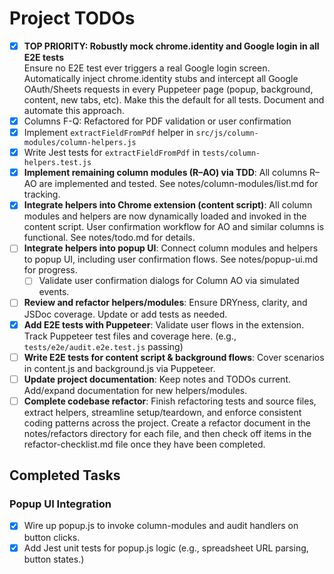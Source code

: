 # Project TODOs

- [x] **TOP PRIORITY: Robustly mock chrome.identity and Google login in all E2E tests**  
    Ensure no E2E test ever triggers a real Google login screen. Automatically inject chrome.identity stubs and intercept all Google OAuth/Sheets requests in every Puppeteer page (popup, background, content, new tabs, etc). Make this the default for all tests. Document and automate this approach.
- [x] Columns F-Q: Refactored for PDF validation or user confirmation
- [x] Implement `extractFieldFromPdf` helper in `src/js/column-modules/column-helpers.js`
- [x] Write Jest tests for `extractFieldFromPdf` in `tests/column-helpers.test.js`
- [x] **Implement remaining column modules (R–AO) via TDD**: All columns R–AO are implemented and tested. See notes/column-modules/list.md for tracking.
- [x] **Integrate helpers into Chrome extension (content script)**: All column modules and helpers are now dynamically loaded and invoked in the content script. User confirmation workflow for AO and similar columns is functional. See notes/todo.md for details.
- [ ] **Integrate helpers into popup UI**: Connect column modules and helpers to popup UI, including user confirmation flows. See notes/popup-ui.md for progress.
  - [ ] Validate user confirmation dialogs for Column AO via simulated events.
- [ ] **Review and refactor helpers/modules**: Ensure DRYness, clarity, and JSDoc coverage. Update or add tests as needed.
- [x] **Add E2E tests with Puppeteer**: Validate user flows in the extension. Track Puppeteer test files and coverage here. (e.g., `tests/e2e/audit.e2e.test.js` passing)
- [ ] **Write E2E tests for content script & background flows**: Cover scenarios in content.js and background.js via Puppeteer.
- [ ] **Update project documentation**: Keep notes and TODOs current. Add/expand documentation for new helpers/modules.
- [ ] **Complete codebase refactor**: Finish refactoring tests and source files, extract helpers, streamline setup/teardown, and enforce consistent coding patterns across the project. Create a refactor document in the notes/refactors directory for each file, and then check off items in the refactor-checklist.md file once they have been completed.

## Completed Tasks
### Popup UI Integration
- [x] Wire up popup.js to invoke column-modules and audit handlers on button clicks.
- [x] Add Jest unit tests for popup.js logic (e.g., spreadsheet URL parsing, button states.)
